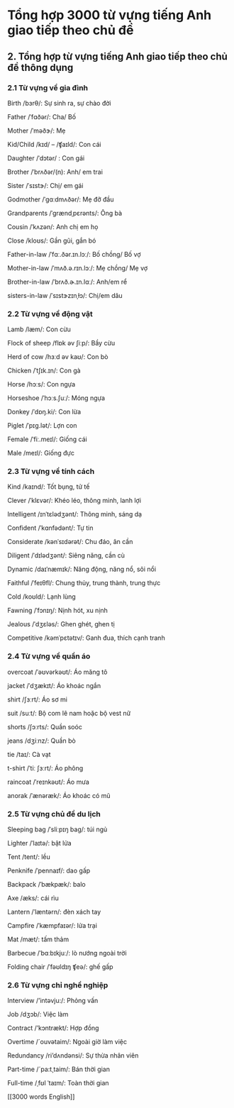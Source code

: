# Tổng hợp 3000 từ vựng tiếng Anh giao tiếp theo chủ đề

## **2. Tổng hợp từ vựng tiếng Anh giao tiếp theo chủ đề thông dụng**

### **2.1 Từ vựng về gia đình**

Birth /bɜrθ/: Sự sinh ra, sự chào đời

Father /ˈfɑðər/: Cha/ Bố

Mother /ˈməðɝ/: Mẹ

Kid/Child /kɪd/ – /ʧaɪld/: Con cái

Daughter /ˈdɔtər/ : Con gái

Brother /ˈbrʌðər/(n): Anh/ em trai

Sister /ˈsɪstɝ/: Chị/ em gái

Godmother /ˈɡɑːdmʌðər/: Mẹ đỡ đầu

Grandparents /ˈgrændˌpɛrənts/: Ông bà

Cousin /ˈkʌzən/: Anh chị em họ

Close /kloʊs/: Gần gũi, gắn bó

Father-in-law /ˈfɑː.ðər.ɪn.lɔː/: Bố chồng/ Bố vợ

Mother-in-law /ˈmʌð.ə.rɪn.lɔː/: Mẹ chồng/ Mẹ vợ

Brother-in-law /ˈbrʌð.ɚ.ɪn.lɑː/: Anh/em rể

sisters-in-law /ˈsɪstɝzɪnˌɫɔ/: Chị/em dâu

### **2.2 Từ vựng về động vật**

Lamb /læm/: Con cừu

Flock of sheep /flɒk əv ʃiːp/: Bầy cừu

Herd of cow /hɜːd əv kaʊ/: Con bò

Chicken /ˈtʃɪk.ɪn/: Con gà

Horse /hɔːs/: Con ngựa

Horseshoe /ˈhɔːs.ʃuː/: Móng ngựa

Donkey /ˈdɒŋ.ki/: Con lừa

Piglet /ˈpɪg.lət/: Lợn con

Female /ˈfiː.meɪl/: Giống cái

Male /meɪl/: Giống đực


### **2.3 Từ vựng về tính cách**

Kind /kaɪnd/: Tốt bụng, tử tế

Clever /ˈklɛvər/: Khéo léo, thông minh, lanh lợi

Intelligent /ɪnˈtɛlədʒənt/: Thông minh, sáng dạ

Confident /ˈkɑnfədənt/: Tự tin

Considerate /kənˈsɪdərət/: Chu đáo, ân cần

Diligent /ˈdɪlədʒənt/: Siêng năng, cần cù

Dynamic /daɪˈnæmɪk/: Năng động, năng nổ, sôi nổi

Faithful /ˈfeɪθfl/: Chung thủy, trung thành, trung thực

Cold /koʊld/: Lạnh lùng

Fawning /ˈfɔnɪŋ/: Nịnh hót, xu nịnh

Jealous /ˈdʒɛləs/: Ghen ghét, ghen tị

Competitive /kəmˈpɛtətɪv/: Ganh đua, thích cạnh tranh

### **2.4 Từ vựng về quần áo**

overcoat /ˈəʊvərkəʊt/: Áo măng tô

jacket /ˈdʒækɪt/: Áo khoác ngắn

shirt /ʃɜːrt/: Áo sơ mi

suit /suːt/: Bộ com lê nam hoặc bộ vest nữ

shorts /ʃɔːrts/: Quần soóc

jeans /dʒiːnz/: Quần bò

tie /taɪ/: Cà vạt

t-shirt /ˈtiː ʃɜːrt/: Áo phông

raincoat /ˈreɪnkəʊt/: Áo mưa

anorak /ˈænəræk/: Áo khoác có mũ

### **2.5 Từ vựng chủ đề du lịch**

Sleeping bag /ˈsliːpɪŋ baɡ/: túi ngủ

Lighter /ˈlaɪtə/: bật lửa

Tent /tent/: lều

Penknife /ˈpennaɪf/: dao gấp

Backpack /ˈbækpæk/: balo

Axe /æks/: cái rìu

Lantern /ˈlæntərn/: đèn xách tay

Campfire /ˈkæmpfaɪər/: lửa trại

Mat /mæt/: tấm thảm

Barbecue /ˈbɑːbɪkjuː/: lò nướng ngoài trời

Folding chair /ˈfəʊldɪŋ ʧeə/: ghế gấp

### **2.6 Từ vựng chỉ nghề nghiệp**

Interview /’intəvju:/: Phỏng vấn

Job /dʒɔb/: Việc làm

Contract /’kɔntrækt/: Hợp đồng

Overtime /´ouvətaim/: Ngoài giờ làm việc

Redundancy /ri’dʌndənsi/: Sự thừa nhân viên

Part-time /´pa:t¸taim/: Bán thời gian

Full-time /ˌfʊl ˈtaɪm/: Toàn thời gian

[[3000 words English]]

